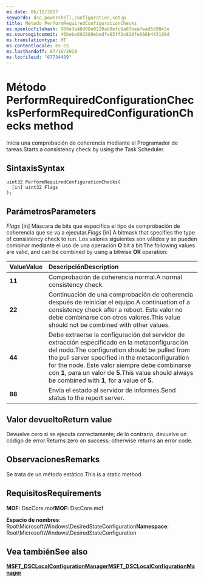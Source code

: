 ```yaml
---
ms.date: 06/12/2017
keywords: dsc,powershell,configuration,setup
title: Método PerformRequiredConfigurationChecks
ms.openlocfilehash: 909e3a48d08e0220ab0efc6a03bea7ead5d9843e
ms.sourcegitcommit: 46bebe692689ebedfe65ff2c828fe666b443198d
ms.translationtype: HT
ms.contentlocale: es-ES
ms.lasthandoff: 07/10/2019
ms.locfileid: "67734409"
---
```

# <a name="performrequiredconfigurationchecks-method"></a><span data-ttu-id="a48cf-103">Método PerformRequiredConfigurationChecks</span><span class="sxs-lookup"><span data-stu-id="a48cf-103">PerformRequiredConfigurationChecks method</span></span>

<span data-ttu-id="a48cf-104">Inicia una comprobación de coherencia mediante el Programador de tareas.</span><span class="sxs-lookup"><span data-stu-id="a48cf-104">Starts a consistency check by using the Task Scheduler.</span></span>

## <a name="syntax"></a><span data-ttu-id="a48cf-105">Sintaxis</span><span class="sxs-lookup"><span data-stu-id="a48cf-105">Syntax</span></span>

```mof
uint32 PerformRequiredConfigurationChecks(
  [in] uint32 Flags
);
```

## <a name="parameters"></a><span data-ttu-id="a48cf-106">Parámetros</span><span class="sxs-lookup"><span data-stu-id="a48cf-106">Parameters</span></span>

<span data-ttu-id="a48cf-107">*Flags* \[in\] Máscara de bits que especifica el tipo de comprobación de coherencia que se va a ejecutar.</span><span class="sxs-lookup"><span data-stu-id="a48cf-107">*Flags* \[in\] A bitmask that specifies the type of consistency check to run.</span></span> <span data-ttu-id="a48cf-108">Los valores siguientes son válidos y se pueden combinar mediante el uso de una operación **O** bit a bit:</span><span class="sxs-lookup"><span data-stu-id="a48cf-108">The following values are valid, and can be combined by using a bitwise **OR** operation:</span></span>

|<span data-ttu-id="a48cf-109">Value</span><span class="sxs-lookup"><span data-stu-id="a48cf-109">Value</span></span> |<span data-ttu-id="a48cf-110">Descripción</span><span class="sxs-lookup"><span data-stu-id="a48cf-110">Description</span></span> |
|:--- |:---|
|<span data-ttu-id="a48cf-111">**1**</span><span class="sxs-lookup"><span data-stu-id="a48cf-111">**1**</span></span> | <span data-ttu-id="a48cf-112">Comprobación de coherencia normal.</span><span class="sxs-lookup"><span data-stu-id="a48cf-112">A normal consistency check.</span></span> |
|<span data-ttu-id="a48cf-113">**2**</span><span class="sxs-lookup"><span data-stu-id="a48cf-113">**2**</span></span> | <span data-ttu-id="a48cf-114">Continuación de una comprobación de coherencia después de reiniciar el equipo.</span><span class="sxs-lookup"><span data-stu-id="a48cf-114">A continuation of a consistency check after a reboot.</span></span> <span data-ttu-id="a48cf-115">Este valor no debe combinarse con otros valores.</span><span class="sxs-lookup"><span data-stu-id="a48cf-115">This value should not be combined with other values.</span></span> |
|<span data-ttu-id="a48cf-116">**4**</span><span class="sxs-lookup"><span data-stu-id="a48cf-116">**4**</span></span> | <span data-ttu-id="a48cf-117">Debe extraerse la configuración del servidor de extracción especificado en la metaconfiguración del nodo.</span><span class="sxs-lookup"><span data-stu-id="a48cf-117">The configuration should be pulled from the pull server specified in the metaconfiguration for the node.</span></span> <span data-ttu-id="a48cf-118">Este valor siempre debe combinarse con **1**, para un valor de **5**.</span><span class="sxs-lookup"><span data-stu-id="a48cf-118">This value should always be combined with **1**, for a value of **5**.</span></span> |
|<span data-ttu-id="a48cf-119">**8**</span><span class="sxs-lookup"><span data-stu-id="a48cf-119">**8**</span></span> | <span data-ttu-id="a48cf-120">Envía el estado al servidor de informes.</span><span class="sxs-lookup"><span data-stu-id="a48cf-120">Send status to the report server.</span></span> |

## <a name="return-value"></a><span data-ttu-id="a48cf-121">Valor devuelto</span><span class="sxs-lookup"><span data-stu-id="a48cf-121">Return value</span></span>

<span data-ttu-id="a48cf-122">Devuelve cero si se ejecuta correctamente; de lo contrario, devuelve un código de error.</span><span class="sxs-lookup"><span data-stu-id="a48cf-122">Returns zero on success; otherwise returns an error code.</span></span>

## <a name="remarks"></a><span data-ttu-id="a48cf-123">Observaciones</span><span class="sxs-lookup"><span data-stu-id="a48cf-123">Remarks</span></span>

<span data-ttu-id="a48cf-124">Se trata de un método estático.</span><span class="sxs-lookup"><span data-stu-id="a48cf-124">This is a static method.</span></span>

## <a name="requirements"></a><span data-ttu-id="a48cf-125">Requisitos</span><span class="sxs-lookup"><span data-stu-id="a48cf-125">Requirements</span></span>

<span data-ttu-id="a48cf-126">**MOF:** DscCore.mof</span><span class="sxs-lookup"><span data-stu-id="a48cf-126">**MOF:** DscCore.mof</span></span>

<span data-ttu-id="a48cf-127">**Espacio de nombres**: Root\Microsoft\Windows\DesiredStateConfiguration</span><span class="sxs-lookup"><span data-stu-id="a48cf-127">**Namespace**: Root\Microsoft\Windows\DesiredStateConfiguration</span></span>

## <a name="see-also"></a><span data-ttu-id="a48cf-128">Vea también</span><span class="sxs-lookup"><span data-stu-id="a48cf-128">See also</span></span>

[<span data-ttu-id="a48cf-129">**MSFT_DSCLocalConfigurationManager**</span><span class="sxs-lookup"><span data-stu-id="a48cf-129">**MSFT_DSCLocalConfigurationManager**</span></span>](msft-dsclocalconfigurationmanager.md)

